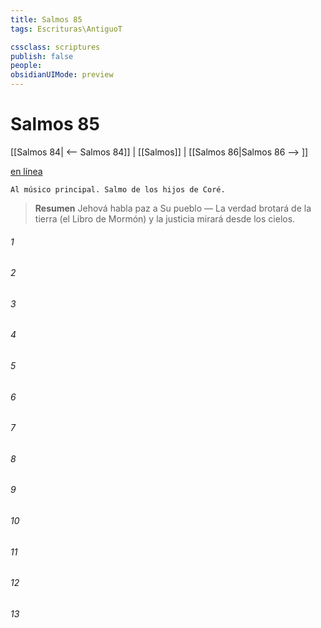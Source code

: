 ```yaml
---
title: Salmos 85
tags: Escrituras\AntiguoT

cssclass: scriptures
publish: false
people:
obsidianUIMode: preview
---
```


# Salmos 85
[[Salmos 84| <-- Salmos 84]] | [[Salmos]] | [[Salmos 86|Salmos 86 --> ]]

[en línea](https://churchofjesuschrist.org/study/scriptures/ot/ps/85?lang=spa)

```
Al músico principal. Salmo de los hijos de Coré.
```

> __Resumen__
Jehová habla paz a Su pueblo — La verdad brotará de la tierra (el Libro de Mormón) y la justicia mirará desde los cielos.

###### 1 


###### 2 


###### 3 


###### 4 


###### 5 


###### 6 


###### 7 


###### 8 


###### 9 


###### 10 


###### 11 


###### 12 


###### 13 



